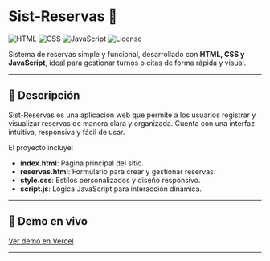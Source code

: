 # Sist-Reservas 🚀

![HTML](https://img.shields.io/badge/HTML5-E34F26?style=flat&logo=html5&logoColor=white)
![CSS](https://img.shields.io/badge/CSS3-1572B6?style=flat&logo=css3&logoColor=white)
![JavaScript](https://img.shields.io/badge/JavaScript-F7DF1E?style=flat&logo=javascript&logoColor=black)
![License](https://img.shields.io/badge/License-MIT-green)

Sistema de reservas simple y funcional, desarrollado con **HTML, CSS y JavaScript**, ideal para gestionar turnos o citas de forma rápida y visual.

---

## 📖 Descripción

Sist-Reservas es una aplicación web que permite a los usuarios registrar y visualizar reservas de manera clara y organizada. Cuenta con una interfaz intuitiva, responsiva y fácil de usar.  

El proyecto incluye:

- **index.html**: Página principal del sitio.  
- **reservas.html**: Formulario para crear y gestionar reservas.  
- **style.css**: Estilos personalizados y diseño responsivo.  
- **script.js**: Lógica JavaScript para interacción dinámica.

---

## 🔗 Demo en vivo

[Ver demo en Vercel](https://sist-reservas.vercel.app)

---
